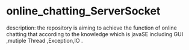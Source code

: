 # online_chatting_ServerSocket

description:
    the repository is aiming to achieve the  function of online chatting that according to the knowledge which is javaSE including GUI ,mutiple Thread ,Exception,IO .

